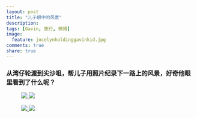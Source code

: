 ```yaml
---
layout: post
title: "儿子眼中的风景"
description: 
tags: [Gavin, 旅行, 微博]
image:
  feature: jocelynholdinggavinkid.jpg
comments: true
share: true
---
```


### 从湾仔轮渡到尖沙咀，帮儿子用照片纪录下一路上的风景，好奇他眼里看到了什么呢？ ###

<figure>
  <a  href="{{ site.url }}/images/2014-04-24a.jpg">
  <img src="{{ site.url }}/images/2014-04-24a.jpg">
  </a>
  <a  href="{{ site.url }}/images/2014-04-24b.jpg">
  <img src="{{ site.url }}/images/2014-04-24b.jpg">
  </a>
</figure>

<figure class="half">
  <a  href="{{ site.url }}/images/2014-04-24c.jpg">
  <img src="{{ site.url }}/images/2014-04-24c.jpg">
  </a>
  <a  href="{{ site.url }}/images/2014-04-24d.jpg">
  <img src="{{ site.url }}/images/2014-04-24d.jpg">
  </a>
</figure>